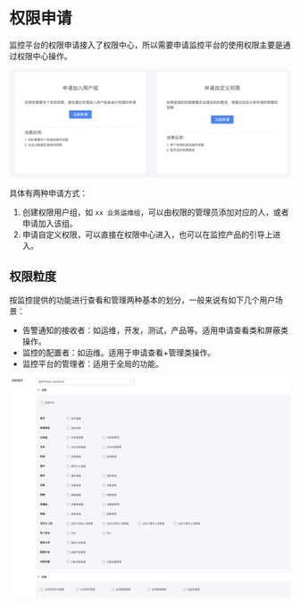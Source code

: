 # 权限申请

监控平台的权限申请接入了权限中心，所以需要申请监控平台的使用权限主要是通过权限中心操作。

![-w2021](media/16044601082014.jpg)

具体有两种申请方式：

1. 创建权限用户组，如 `xx 业务运维组`，可以由权限的管理员添加对应的人，或者申请加入该组。
2. 申请自定义权限，可以直接在权限中心进入，也可以在监控产品的引导上进入。

## 权限粒度

按监控提供的功能进行查看和管理两种基本的划分，一般来说有如下几个用户场景：

* 告警通知的接收者：如运维，开发，测试，产品等。适用申请查看类和屏蔽类操作。
* 监控的配置者：如运维。适用于申请查看+管理类操作。
* 监控平台的管理者：适用于全局的功能。 

![-w2021](media/16044602044573.jpg)
